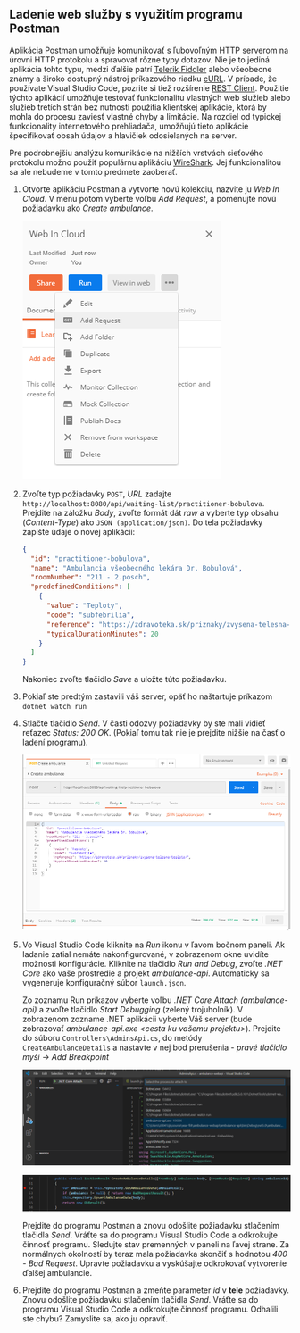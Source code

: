## Ladenie web služby s využitím programu Postman

Aplikácia Postman umožňuje komunikovať s ľubovoľným HTTP serverom na úrovni HTTP
protokolu a spravovať rôzne typy dotazov. Nie je to jediná aplikácia tohto typu,
medzi ďalšie patrí [Telerik Fiddler](https://www.telerik.com/fiddler) alebo všeobecne
známy a široko dostupný nástroj príkazového riadku [cURL](https://curl.haxx.se/).
V prípade, že používate Visual Studio Code, pozrite si tiež rozšírenie
[REST Client](https://marketplace.visualstudio.com/items?itemName=humao.rest-client).
Použitie týchto aplikácií umožňuje testovať funkcionalitu vlastných web služieb
alebo služieb tretích strán bez nutnosti použitia klientskej aplikácie, ktorá by
mohla do procesu zaviesť vlastné chyby a limitácie. Na rozdiel od typickej
funkcionality internetového prehliadača, umožňujú tieto aplikácie špecifikovať
obsah údajov a hlavičiek odosielaných na server.

Pre podrobnejšiu analýzu komunikácie na nižších vrstvách sieťového protokolu
možno použiť populárnu aplikáciu [WireShark](https://www.wireshark.org/). Jej
funkcionalitou sa ale nebudeme v tomto predmete zaoberať.  

1. Otvorte aplikáciu Postman a vytvorte novú kolekciu, nazvite ju _Web In Cloud_.
  V menu potom vyberte voľbu _Add Request_, a pomenujte novú požiadavku ako _Create
  ambulance_.

    ![Pridanie novej HTTP požiadavky](./img/dojo-05-postman-add-request.png)

2. Zvoľte typ požiadavky `POST`, _URL_ zadajte  `http://localhost:8080/api/waiting-list/practitioner-bobulova`.
  Prejdite na záložku _Body_, zvoľte formát dát _raw_ a vyberte typ obsahu
  (_Content-Type_) ako `JSON (application/json)`. Do tela požiadavky zapíšte údaje
  o novej aplikácii:

    ```json
    {
      "id": "practitioner-bobulova",
      "name": "Ambulancia všeobecného lekára Dr. Bobulová",
      "roomNumber": "211 - 2.posch",
      "predefinedConditions": [
        {
          "value": "Teploty",
          "code": "subfebrilia",
          "reference": "https://zdravoteka.sk/priznaky/zvysena-telesna-teplota/",
          "typicalDurationMinutes": 20
        }
      ]
    }
    ```

    Nakoniec zvoľte tlačidlo _Save_ a uložte túto požiadavku.

3. Pokiaľ ste predtým zastavili váš server, opäť ho naštartuje príkazom
  `dotnet watch run`

4. Stlačte tlačidlo _Send_. V časti odozvy požiadavky by ste mali vidieť reťazec
  _Status: 200 OK_. (Pokiaľ tomu tak nie je prejdite nižšie na časť o ladení programu).

    ![Požiadavka na vytvorenie novej ambulancie](./img/dojo-06-postman-ambulance.png)

5. Vo Visual Studio Code kliknite na _Run_ ikonu v ľavom bočnom paneli. Ak ladanie zatial nemáte
  nakonfigurované, v zobrazenom okne uvidíte možnosti konfigurácie. Kliknite na tlačidlo
  _Run and Debug_, zvoľte _.NET Core_ ako vaše prostredie a projekt _ambulance-api_. Automaticky sa
  vygeneruje konfiguračný súbor `launch.json`. 

    Zo zoznamu Run príkazov vyberte voľbu _.NET Core Attach (ambulance-api)_ a zvoľte tlačidlo
    _Start Debugging_ (zelený trojuholník). V zobrazenom zozname .NET aplikácii
    vyberte Váš server (bude zobrazovať _ambulance-api.exe <cesta ku vašemu projektu>_).
    Prejdite do súboru `Controllers\AdminsApi.cs`, do metódy `CreateAmbulanceDetails`
    a nastavte v nej bod prerušenia - _pravé tlačidlo myši -> Add Breakpoint_

    ![Pripojenie debuggera k bežiacemu serveru](./img/dojo-07-debugger.png)

    ![Nastavenie bodu prerušenia](./img/dojo-08-breakpoint.png)

    Prejdite do programu Postman a znovu odošlite požiadavku stlačením tlačidla
    _Send_. Vráťte sa do programu Visual Studio Code a odkrokujte činnosť programu.
    Sledujte stav premenných v paneli na ľavej strane. Za normálnych okolností by
    teraz mala požiadavka skončiť s hodnotou _400 - Bad Request_. Upravte požiadavku
    a vyskúšajte odkrokovať vytvorenie ďalšej ambulancie.

6. Prejdite do programu Postman a zmeňte parameter _id_ v __tele__ požiadavky.
   Znovu odošlite požiadavku stlačením tlačidla _Send_. Vráťte sa do programu
   Visual Studio Code a odkrokujte činnosť programu. Odhalili ste chybu?
   Zamyslite sa, ako ju opraviť.
